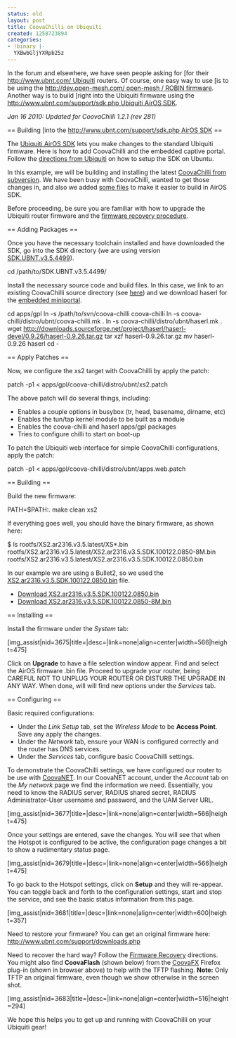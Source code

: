 ```yaml
---
status: old
layout: post
title: CoovaChilli on Ubiquiti
created: 1258723894
categories:
- !binary |-
  YXBwbGljYXRpb25z
---
```

In the forum and elsewhere, we have seen people asking for [for their [http://www.ubnt.com/ Ubiquiti](CoovaChilli](/CoovaChilli)) routers. Of course, one easy way to use [is to be using the [http://dev.open-mesh.com/ open-mesh / ROBIN firmware](CoovaChilli](/CoovaChilli)). Another way is to build [right into the Ubiquiti firmware using the [http://www.ubnt.com/support/sdk.php Ubiquiti AirOS SDK](CoovaChilli](/CoovaChilli)).

*Jan 16 2010: Updated for CoovaChilli 1.2.1 (rev 281)*

== Building [into the [http://www.ubnt.com/support/sdk.php AirOS SDK](CoovaChilli](/CoovaChilli)) ==

The [Ubiquiti AirOS SDK](http://www.ubnt.com/wiki/index.php/AirOS-SDK) lets you make changes to the standard Ubiquiti firmware. Here is how to add CoovaChilli and the embedded captive portal. Follow the [directions from Ubiquiti](http://www.ubnt.com/wiki/index.php/Setting_up_build_environment_in_Ubuntu_for_re-compiling_AirOS) on how to setup the SDK on Ubuntu.

In this example, we will be building and installing the latest [CoovaChilli from subversion](http://www.coova.org/CoovaChilli/Developers). We have been busy with CoovaChilli, wanted to get those changes in, and also we added [some files](http://dev.coova.org/svn/coova-chilli/distro/ubnt/) to make it easier to build in AirOS SDK.

Before proceeding, be sure you are familiar with how to upgrade the Ubiquiti router firmware and the [firmware recovery procedure](http://www.ubnt.com/wiki/index.php/Firmware_Recovery).

== Adding Packages ==

Once you have the necessary toolchain installed and have downloaded the SDK, go into the SDK directory (we are using version [SDK.UBNT.v3.5.4499](http://www.ubnt.com/downloads/firmwares/XS-fw/v3.5/SDK.UBNT.v3.5.4499.tar.bz2)).

 cd /path/to/SDK.UBNT.v3.5.4499/

Install the necessary source code and build files. In this case, we link to an existing CoovaChilli source directory (see [here](http://www.coova.org/CoovaChilli/Developers)) and we download haserl for the [embedded miniportal](http://www.coova.org/CoovaChilli/Miniportal).

 cd apps/gpl
 ln -s /path/to/svn/coova-chilli coova-chilli
 ln -s coova-chilli/distro/ubnt/coova-chilli.mk .
 ln -s coova-chilli/distro/ubnt/haserl.mk .
 wget http://downloads.sourceforge.net/project/haserl/haserl-devel/0.9.26/haserl-0.9.26.tar.gz
 tar xzf haserl-0.9.26.tar.gz
 mv haserl-0.9.26 haserl
 cd -

== Apply Patches ==

Now, we configure the xs2 target with CoovaChilli by apply the patch:

 patch -p1 < apps/gpl/coova-chilli/distro/ubnt/xs2.patch

The above patch will do several things, including:

* Enables a couple options in busybox (tr, head, basename, dirname, etc)
* Enables the tun/tap kernel module to be built as a module
* Enables the coova-chilli and haserl apps/gpl packages
* Tries to configure chilli to start on boot-up

To patch the Ubiquiti web interface for simple CoovaChilli configurations, apply the patch:

 patch -p1 < apps/gpl/coova-chilli/distro/ubnt/apps.web.patch

== Building ==

Build the new firmware:

 PATH=$PATH:. make clean xs2

If everything goes well, you should have the binary firmware, as shown here:

 $ ls  rootfs/XS2.ar2316.v3.5.latest/XS*.bin
 rootfs/XS2.ar2316.v3.5.latest/XS2.ar2316.v3.5.SDK.100122.0850-8M.bin
 rootfs/XS2.ar2316.v3.5.latest/XS2.ar2316.v3.5.SDK.100122.0850.bin

In our example we are using a Bullet2, so we used the [XS2.ar2316.v3.5.SDK.100122.0850.bin](http://ap.coova.org/ubnt/SDK.UBNT.v3.5.4499/XS2.ar2316.v3.5.SDK.100122.0850.bin) file.

* [Download XS2.ar2316.v3.5.SDK.100122.0850.bin](http://ap.coova.org/ubnt/SDK.UBNT.v3.5.4499/XS2.ar2316.v3.5.SDK.100122.0850.bin)
* [Download XS2.ar2316.v3.5.SDK.100122.0850-8M.bin](http://ap.coova.org/ubnt/SDK.UBNT.v3.5.4499/XS2.ar2316.v3.5.SDK.100122.0850-8M.bin)

== Installing ==

Install the firmware under the *System* tab:

[img_assist|nid=3675|title=|desc=|link=none|align=center|width=566|height=475]

Click on  **Upgrade** to have a file selection window appear. Find and select the AirOS firmware .bin file. Proceed to upgrade your router, being CAREFUL NOT TO UNPLUG YOUR ROUTER OR DISTURB THE UPGRADE IN ANY WAY. When done, will will find new options under the *Services* tab.

== Configuring ==

Basic required configurations:

* Under the *Link Setup* tab, set the *Wireless Mode* to be **Access Point**. Save any apply the changes.
* Under the *Network* tab, ensure your WAN is configured correctly and the router has DNS services.
* Under the *Services* tab, configure basic CoovaChilli settings.

To demonstrate the CoovaChilli settings, we have configured our router to be use with [CoovaNET](https://www.coova.net/). In our CoovaNET account, under the *Account* tab on the *My network* page we find the information we need. Essentially, you need to know the RADIUS server, RADIUS shared secret, RADIUS Administrator-User username and password, and the UAM Server URL.

[img_assist|nid=3677|title=|desc=|link=none|align=center|width=566|height=475]

Once your settings are entered, save the changes. You will see that when the Hotspot is configured to be active, the configuration page changes a bit to show a rudimentary status page.

[img_assist|nid=3679|title=|desc=|link=none|align=center|width=566|height=475]

To go back to the Hotspot settings, click on **Setup** and they will re-appear. You can toggle back and forth to the configuration settings, start and stop the service, and see the basic status information from this page.

[img_assist|nid=3681|title=|desc=|link=none|align=center|width=600|height=357]

Need to restore your firmware? You can get an original firmware here: http://www.ubnt.com/support/downloads.php

Need to recover the hard way? Follow the [Firmware Recovery](http://www.ubnt.com/wiki/index.php/Firmware_Recovery) directions. You might also find **CoovaFlash** (shown below) from the [CoovaFX](http://www.coova.com/CoovaFX) Firefox plug-in (shown in browser above) to help with the TFTP flashing. **Note:** Only TFTP an original firmware, even though we show otherwise in the screen shot.

[img_assist|nid=3683|title=|desc=|link=none|align=center|width=516|height=294]

We hope this helps you to get up and running with CoovaChilli on your Ubiquiti gear!
